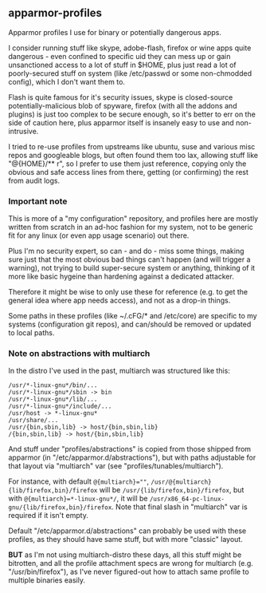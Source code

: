 apparmor-profiles
--------------------

Apparmor profiles I use for binary or potentially dangerous apps.

I consider running stuff like skype, adobe-flash, firefox or wine apps quite
dangerous - even confined to specific uid they can mess up or gain unsanctioned
access to a lot of stuff in $HOME, plus just read a lot of poorly-secured stuff
on system (like /etc/passwd or some non-chmodded config), which I don't want
them to.

Flash is quite famous for it's security issues, skype is closed-source
potentially-malicious blob of spyware, firefox (with all the addons and plugins)
is just too complex to be secure enough, so it's better to err on the side of
caution here, plus apparmor itself is insanely easy to use and non-intrusive.

I tried to re-use profiles from upstreams like ubuntu, suse and various misc
repos and googleable blogs, but often found them too lax, allowing stuff like
"@{HOME}/** r", so I prefer to use them just reference, copying only the obvious
and safe access lines from there, getting (or confirming) the rest from audit
logs.

### Important note

This is more of a "my configuration" repository, and profiles here are mostly
written from scratch in an ad-hoc fashion for my system, not to be generic fit
for any linux (or even app usage scenario) out there.

Plus I'm no security expert, so can - and do - miss some things, making sure
just that the most obvious bad things can't happen (and will trigger a warning),
not trying to build super-secure system or anything, thinking of it more like
basic hygeine than hardening against a dedicated attacker.

Therefore it might be wise to only use these for reference (e.g. to get the
general idea where app needs access), and not as a drop-in things.

Some paths in these profiles (like ~/.cFG/* and /etc/core) are specific to my
systems (configuration git repos), and can/should be removed or updated to local
paths.

### Note on abstractions with multiarch

In the distro I've used in the past, multiarch was structured like this:

	/usr/*-linux-gnu*/bin/...
	/usr/*-linux-gnu*/sbin -> bin
	/usr/*-linux-gnu*/lib/...
	/usr/*-linux-gnu*/include/...
	/usr/host -> *-linux-gnu*
	/usr/share/...
	/usr/{bin,sbin,lib} -> host/{bin,sbin,lib}
	/{bin,sbin,lib} -> host/{bin,sbin,lib}

And stuff under "profiles/abstractions" is copied from those shipped from
apparmor (in "/etc/apparmor.d/abstractions"), but with paths adjustable for that
layout via "multiarch" var (see "profiles/tunables/multiarch").

For instance, with default `@{multiarch}=""`,
`/usr/@{multiarch}{lib/firefox,bin}/firefox` will be
`/usr/{lib/firefox,bin}/firefox`, but with `@{multiarch}=*-linux-gnu*/`, it will
be `/usr/x86_64-pc-linux-gnu/{lib/firefox,bin}/firefox`.
Note that final slash in "multiarch" var is required if it isn't empty.

Default "/etc/apparmor.d/abstractions" can probably be used with these profiles,
as they should have same stuff, but with more "classic" layout.

**BUT** as I'm not using multiarch-distro these days, all this stuff might be
  bitrotten, and all the profile attachment specs are wrong for multiarch
  (e.g. "/usr/bin/firefox"), as I've never figured-out how to attach same
  profile to multiple binaries easily.
